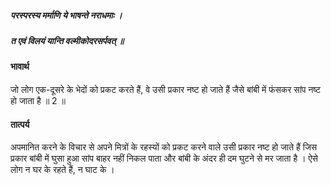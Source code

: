 ##### परस्परस्य मर्माणि ये भाषन्ते नराधमाः ।
##### त एवं विलयं यान्ति वल्मीकोदरसर्पवत् ॥

#### भावार्थ

जो लोग एक-दूसरे के भेदों को प्रकट करते हैं, वे उसी प्रकार नष्ट हो जाते हैं जैसे बांबी में फंसकर सांप नष्ट हो जाता है ॥ 2 ॥

#### तात्पर्य

अपमानित करने के विचार से अपने मित्रों के रहस्यों को प्रकट करने वाले उसी प्रकार नष्ट हो जाते हैं जिस प्रकार बांबी में घुसा हुआ सांप बाहर नहीं निकल पाता और बांबी के अंदर ही दम घुटने से मर जाता है । ऐसे लोग न घर के रहते हैं, न घाट के ।